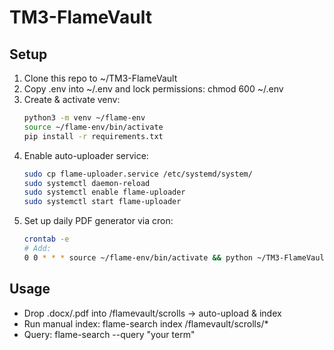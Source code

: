 # TM3-FlameVault

## Setup
1. Clone this repo to ~/TM3-FlameVault
2. Copy .env into ~/.env and lock permissions: chmod 600 ~/.env
3. Create & activate venv:
   ```bash
   python3 -m venv ~/flame-env
   source ~/flame-env/bin/activate
   pip install -r requirements.txt
   ```
4. Enable auto-uploader service:
   ```bash
   sudo cp flame-uploader.service /etc/systemd/system/
   sudo systemctl daemon-reload
   sudo systemctl enable flame-uploader
   sudo systemctl start flame-uploader
   ```
5. Set up daily PDF generator via cron:
   ```bash
   crontab -e
   # Add:
   0 0 * * * source ~/flame-env/bin/activate && python ~/TM3-FlameVault/generate_scroll_pdf.py
   ```

## Usage
- Drop .docx/.pdf into /flamevault/scrolls → auto-upload & index
- Run manual index: flame-search index /flamevault/scrolls/*
- Query: flame-search --query "your term"
